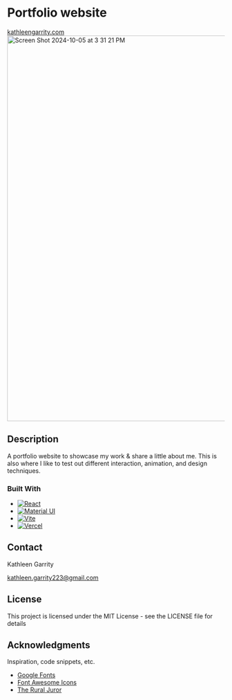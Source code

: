 # Portfolio website
[kathleengarrity.com](https://www.kathleengarrity.com/)
<img width="891" alt="Screen Shot 2024-10-05 at 3 31 21 PM" src="https://github.com/user-attachments/assets/f6d3ee54-8ecd-43fe-9b11-9a64b63e34b9">


## Description
A portfolio website to showcase my work & share a little about me. 
This is also where I like to test out different interaction, animation, and design techniques. 


### Built With

* [![React][React.js]][React-url]
* [![Material UI][Material-ui]][Material-url]
* [![Vite][Vite]][Vite-url]
* [![Vercel][Vercel]][Vercel-url]


## Contact

Kathleen Garrity

kathleen.garrity223@gmail.com


## License

This project is licensed under the MIT License - see the LICENSE file for details

## Acknowledgments

Inspiration, code snippets, etc.
* [Google Fonts](https://fonts.google.com/)
* [Font Awesome Icons](https://fontawesome.com/icons)
* [The Rural Juror](https://en.wikipedia.org/wiki/The_Rural_Juror)


[React.js]: https://img.shields.io/badge/React-20232A?style=for-the-badge&logo=react&logoColor=61DAFB
[React-url]: https://reactjs.org/
[Material-UI]: https://img.shields.io/badge/mui-20232A?style=for-the-badge&logo=mui&logoColor=007FFF
[Material-url]: https://mui.com/material-ui/
[Vite]: https://img.shields.io/badge/vite-20232A?style=for-the-badge&logo=vite&logoColor=646CFF
[Vite-url]: https://vitejs.dev/
[Vercel]:https://img.shields.io/badge/Vercel-%23000000.svg?logo=vercel&logoColor=white
[Vercel-url]: https://vercel.com/
